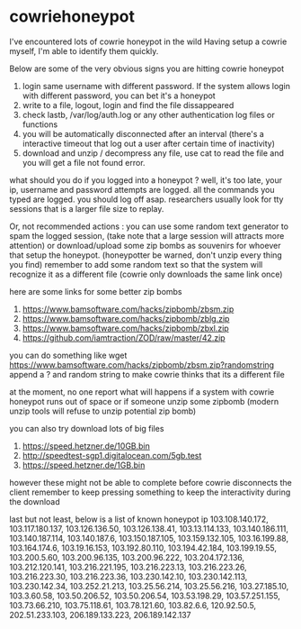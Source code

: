# cowriehoneypot
I've encountered lots of cowrie honeypot in the wild
Having setup a cowrie myself, I'm able to identify them quickly.

Below are some of the very obvious signs you are hitting cowrie honeypot
1. login same username with different password. If the system allows login with different password, you can bet it's a honeypot 
2. write to a file, logout, login and find the file dissappeared
3. check lastb, /var/log/auth.log or any other authentication log files or functions
4. you will be automatically disconnected after an interval (there's a interactive timeout that log out a user after certain time of inactivity)
5. download and unzip / decompress any file, use cat to read the file and you will get a file not found error.

what should you do if you logged into a honeypot ?
well, it's too late, your ip, username and password attempts are logged.
all the commands you typed are logged.
you should log off asap.
researchers usually look for tty sessions that is a larger file size to replay.

Or, not recommended actions : you can use some random text generator to spam the logged session, (take note that a large session will attracts more attention)
or download/upload some zip bombs as souvenirs for whoever that setup the honeypot. (honeypotter be warned, don't unzip every thing you find)
remember to add some random text so that the system will recognize it as a different file 
(cowrie only downloads the same link once)

here are some links for some better zip bombs
1. https://www.bamsoftware.com/hacks/zipbomb/zbsm.zip
2. https://www.bamsoftware.com/hacks/zipbomb/zblg.zip
3. https://www.bamsoftware.com/hacks/zipbomb/zbxl.zip
4. https://github.com/iamtraction/ZOD/raw/master/42.zip

you can do something like
wget https://www.bamsoftware.com/hacks/zipbomb/zbsm.zip?randomstring
append a ? and random string to make cowrie thinks that its a different file 

at the moment, no one report what will happens if a system with cowrie honeypot runs out of space or if someone unzip some zipbomb
(modern unzip tools will refuse to unzip potential zip bomb)

you can also try download lots of big files
1. https://speed.hetzner.de/10GB.bin
2. http://speedtest-sgp1.digitalocean.com/5gb.test
3. https://speed.hetzner.de/1GB.bin

however these might not be able to complete before cowrie disconnects the client
remember to keep pressing something to keep the interactivity during the download

last but not least, below is a list of known honeypot ip
103.108.140.172,
103.117.180.137,
103.126.136.50,
103.126.138.41,
103.13.114.133,
103.140.186.111,
103.140.187.114,
103.140.187.6,
103.150.187.105,
103.159.132.105,
103.16.199.88,
103.164.174.6,
103.19.16.153,
103.192.80.110,
103.194.42.184,
103.199.19.55,
103.200.5.60,
103.200.96.135,
103.200.96.222,
103.204.172.136,
103.212.120.141,
103.216.221.195,
103.216.223.13,
103.216.223.26,
103.216.223.30,
103.216.223.36,
103.230.142.10,
103.230.142.113,
103.230.142.34,
103.252.21.213,
103.25.56.214,
103.25.56.216,
103.27.185.10,
103.3.60.58,
103.50.206.52,
103.50.206.54,
103.53.198.29,
103.57.251.155,
103.73.66.210,
103.75.118.61,
103.78.121.60,
103.82.6.6,
120.92.50.5,
202.51.233.103,
206.189.133.223,
206.189.142.137
